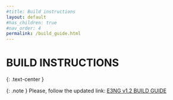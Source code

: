 ```yaml
---
#title: Build instructions
layout: default
#has_children: true
#nav_order: 4
permalink: /build_guide.html
---
```

# BUILD INSTRUCTIONS
{: .text-center }

{: .note }
Please, follow the updated link: [E3NG v1.2 BUILD GUIDE]

[E3NG v1.2 BUILD GUIDE]: https://rh3d.xyz/E3NG_v1_2/advanced/build_guide
